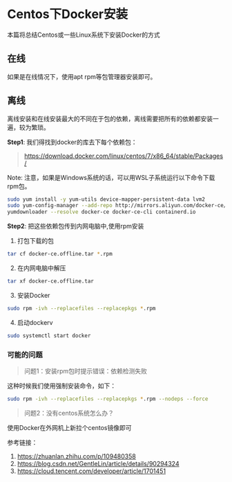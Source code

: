 # Centos下Docker安装

本篇将总结Centos或一些Linux系统下安装Docker的方式

## 在线

如果是在线情况下，使用apt rpm等包管理器安装即可。

## 离线

离线安装和在线安装最大的不同在于包的依赖，离线需要把所有的依赖都安装一遍，较为繁琐。

**Step1**: 我们得找到docker的库去下每个依赖包：

> https://download.docker.com/linux/centos/7/x86_64/stable/Packages/

Note: 注意，如果是Windows系统的话，可以用WSL子系统运行以下命令下载rpm包。

```bash
sudo yum install -y yum-utils device-mapper-persistent-data lvm2
sudo yum-config-manager --add-repo http://mirrors.aliyun.com/docker-ce/linux/centos/docker-ce.repo
yumdownloader --resolve docker-ce docker-ce-cli containerd.io
```

**Step2**: 把这些依赖包传到内网电脑中,使用rpm安装

1. 打包下载的包

```bash
tar cf docker-ce.offline.tar *.rpm
```
2. 在内网电脑中解压

```bash
tar xf docker-ce.offline.tar
```
3. 安装Docker

```bash
sudo rpm -ivh --replacefiles --replacepkgs *.rpm
```

4. 启动dockerv
```bash
sudo systemctl start docker
```

### 可能的问题
> 问题1：安装rpm包时提示错误：依赖检测失败

这种时候我们使用强制安装命令，如下：

```bash
sudo rpm -ivh --replacefiles --replacepkgs *.rpm --nodeps --force
```

> 问题2：没有centos系统怎么办？

使用Docker在外网机上新拉个centos镜像即可

参考链接：
1. https://zhuanlan.zhihu.com/p/109480358
2. https://blog.csdn.net/GentleLin/article/details/90294324
3. https://cloud.tencent.com/developer/article/1701451